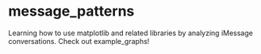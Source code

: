 # message_patterns

Learning how to use matplotlib and related libraries by analyzing iMessage conversations. Check out example_graphs!
